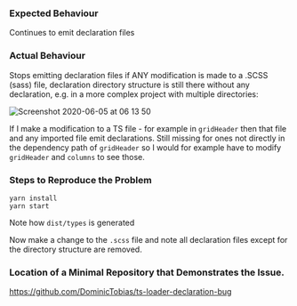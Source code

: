 ### Expected Behaviour

Continues to emit declaration files

### Actual Behaviour

Stops emitting declaration files if ANY modification is made to a .SCSS (sass) file, declaration directory structure is still there without any declaration, e.g. in a more complex project with multiple directories:

![Screenshot 2020-06-05 at 06 13 50](https://user-images.githubusercontent.com/760314/83817192-b1994900-a6f6-11ea-8858-6afeff197866.png)

If I make a modification to a TS file - for example in `gridHeader` then that file and any imported file emit declarations. Still missing for ones not directly in the dependency path of `gridHeader` so I would for example have to modify `gridHeader` and `columns` to see those.

### Steps to Reproduce the Problem

```
yarn install
yarn start
```

Note how `dist/types` is generated

Now make a change to the `.scss` file and note all declaration files except for the directory structure are removed.

### Location of a Minimal Repository that Demonstrates the Issue.

https://github.com/DominicTobias/ts-loader-declaration-bug
